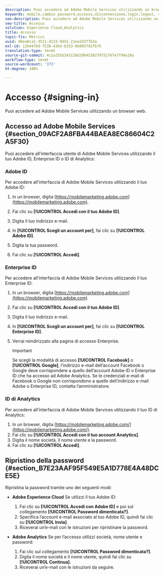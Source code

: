 ```yaml
---
description: Puoi accedere ad Adobe Mobile Services utilizzando un browser web.
keywords: mobile,cambio password,accesso,disconnessione,login,logout, connessione,accedere
seo-description: Puoi accedere ad Adobe Mobile Services utilizzando un browser web.
seo-title: Accesso
solution: Experience Cloud,Analytics
title: Accesso
topic-fix: Metrics
uuid: d6ea0ca1-3511-4133-9d41-21ea2d2f7b3a
exl-id: 12b447bd-f53b-43b4-b333-6b805f42fb75
translation-type: tm+mt
source-git-commit: 4c2a255b343128d2904530279751767e7f99a10a
workflow-type: tm+mt
source-wordcount: '373'
ht-degree: 100%

---
```


# Accesso {#signing-in}

Puoi accedere ad Adobe Mobile Services utilizzando un browser web.

## Accesso ad Adobe Mobile Services {#section_09ACF2A8FBA44BAEA8EC86604C2A5F30}

Puoi accedere all’interfaccia utente di Adobe Mobile Services utilizzando il tuo Adobe ID, Enterprise ID o ID di Analytics:

### Adobe ID

Per accedere all’interfaccia di Adobe Mobile Services utilizzando il tuo Adobe ID:

1. In un browser, digita [https://mobilemarketing.adobe.com](https://mobilemarketing.adobe.com).
1. Fai clic su **[!UICONTROL Accedi con il tuo Adobe ID]**.
1. Digita il tuo indirizzo e-mail.
1. In **[!UICONTROL Scegli un account per]**, fai clic su **[!UICONTROL Adobe ID]**.

1. Digita la tua password.
1. Fai clic su **[!UICONTROL Accedi]**.


### Enterprise ID

Per accedere all’interfaccia di Adobe Mobile Services utilizzando il tuo Enterprise ID:

1. In un browser, digita [https://mobilemarketing.adobe.com](https://mobilemarketing.adobe.com)
1. Fai clic su **[!UICONTROL Accedi con il tuo Adobe ID]**.
1. Digita il tuo indirizzo e-mail.
1. In **[!UICONTROL Scegli un account per]**, fai clic su **[!UICONTROL Enterprise ID]**.

1. Verrai reindirizzato alla pagina di accesso Enterprise.

   >[!IMPORTANT]
   >
   >Se scegli la modalità di accesso **[!UICONTROL Facebook]** o **[!UICONTROL Google]**, l’indirizzo e-mail dell’account Facebook o Google deve corrispondere a quello dell’account Adobe ID o Enterprise ID che ha accesso ad Adobe Analytics. Se le credenziali e-mail di Facebook o Google non corrispondono a quelle dell’indirizzo e-mail Adobe o Enterprise ID, contatta l’amministratore.

### ID di Analytics

Per accedere all’interfaccia di Adobe Mobile Services utilizzando il tuo ID di Analytics:

1. In un browser, digita [https://mobilemarketing.adobe.com/](https://mobilemarketing.adobe.com/).
1. Fai clic su **[!UICONTROL Accedi con il tuo account Analytics]**.
1. Digita il nome società, il nome utente e la password.
1. Fai clic su **[!UICONTROL Accedi]**.

## Ripristino della password {#section_B7E23AAF95F549E5A1D778E4A48DCE5E}

Ripristina la password tramite uno dei seguenti modi:

* **Adobe Experience Cloud** Se utilizzi il tuo Adobe ID:

   1. Fai clic su **[!UICONTROL Accedi con Adobe ID]** e poi sul collegamento **[!UICONTROL Password dimenticata?]**.
   1. Specifica l’account e-mail associato al tuo Adobe ID, quindi fai clic su **[!UICONTROL Invia]**.
   1. Riceverai un’e-mail con le istruzioni per ripristinare la password.

* **Adobe Analytics**   Se per l’accesso utilizzi società, nome utente e password:

   1. Fai clic sul collegamento **[!UICONTROL Password dimenticata?]**.
   1. Digita il nome società e il nome utente, quindi fai clic su **[!UICONTROL Continua]**.
   1. Riceverai un’e-mail con le istruzioni da seguire.
